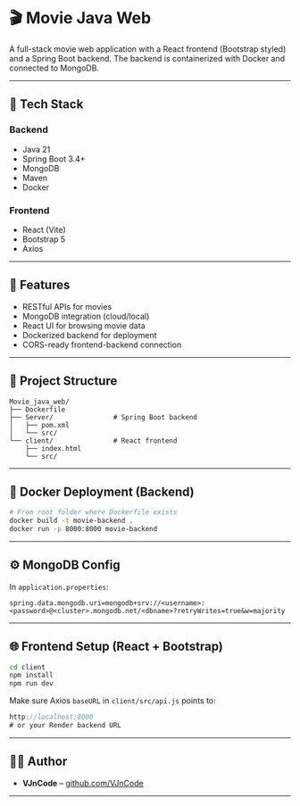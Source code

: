 # 🎬 Movie Java Web

A full-stack movie web application with a React frontend (Bootstrap styled) and a Spring Boot backend. The backend is containerized with Docker and connected to MongoDB.

---

## 🔧 Tech Stack

### Backend
- Java 21
- Spring Boot 3.4+
- MongoDB
- Maven
- Docker

### Frontend
- React (Vite)
- Bootstrap 5
- Axios

---

## 🚀 Features

- RESTful APIs for movies
- MongoDB integration (cloud/local)
- React UI for browsing movie data
- Dockerized backend for deployment
- CORS-ready frontend-backend connection

---

## 📁 Project Structure

```
Movie_java_web/
├── Dockerfile
├── Server/               # Spring Boot backend
│   ├── pom.xml
│   └── src/
└── client/               # React frontend
    ├── index.html
    └── src/
```

---

## 🐳 Docker Deployment (Backend)

```bash
# From root folder where Dockerfile exists
docker build -t movie-backend .
docker run -p 8000:8000 movie-backend
```

---

## ⚙️ MongoDB Config

In `application.properties`:

```properties
spring.data.mongodb.uri=mongodb+srv://<username>:<password>@<cluster>.mongodb.net/<dbname>?retryWrites=true&w=majority
```

---

## 🌐 Frontend Setup (React + Bootstrap)

```bash
cd client
npm install
npm run dev
```

Make sure Axios `baseURL` in `client/src/api.js` points to:

```js
http://localhost:8000
# or your Render backend URL
```

---

## 🧑‍💻 Author

- **VJnCode** – [github.com/VJnCode](https://github.com/VJnCode)

---
